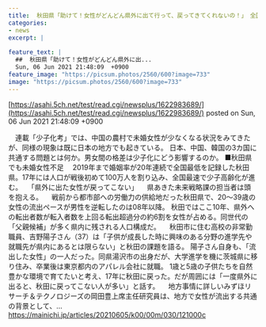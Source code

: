 ```yaml
---
title:  秋田県「助けて！女性がどんどん県外に出て行って、戻ってきてくれないの！」　全国最速で少子高齢化が進行  
categories:
- news
excerpt: |
  
feature_text: |
  ##  秋田県「助けて！女性がどんどん県外に出...
  Sun, 06 Jun 2021 21:48:09  +0900
feature_image: "https://picsum.photos/2560/600?image=733"
image: "https://picsum.photos/2560/600?image=733"
---
```


[https://asahi.5ch.net/test/read.cgi/newsplus/1622983689/](https://asahi.5ch.net/test/read.cgi/newsplus/1622983689/)
posted on Sun, 06 Jun 2021 21:48:09  +0900

<!--more-->

　連載「少子化考」では、中国の農村で未婚女性が少なくなる状況をみてきたが、同様の現象は既に日本の地方でも起きている。 日本、中国、韓国の3カ国に共通する問題とは何か。男女間の格差は少子化にどう影響するのか。 ■秋田県でも未婚女性不足 　2019年まで婚姻率が20年連続で全国最低を記録した秋田県。17年には人口が戦後初めて100万人を割り込み、全国最速で少子高齢化が進む。 　「県外に出た女性が戻ってこない」 　県あきた未来戦略課の担当者は頭を抱える。 　戦前から都市部への労働力の供給地だった秋田県で、20〜39歳の女性の流出ペースが男性を逆転したのは08年以降。 秋田ではここ10年、県外への転出者数が転入者数を上回る転出超過分の約6割を女性が占める。同世代の「父親候補」が多く県内に残される人口構成だ。 　秋田市に住む高校の非常勤職員、吉野陽子さん（37）は「子供が成長した時に興味のある分野の進学先や就職先が県内にあるとは限らない」と秋田の課題を語る。 陽子さん自身も、「流出した女性」の一人だった。同県湯沢市の出身だが、大学進学を機に茨城県に移り住み、卒業後は東京都内のアパレル会社に就職。 1歳と5歳の子供たちを自然豊かな環境で育てたいと考え、17年に秋田に戻った。だが周囲には「一度県外に出ると、秋田に戻ってこない人が多い」と話す。 　地方事情に詳しいみずほリサーチ＆テクノロジーズの岡田豊上席主任研究員は、地方で女性が流出する共通の背景として、… https://mainichi.jp/articles/20210605/k00/00m/030/121000c
